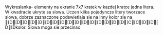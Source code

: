 Wykreslanka- elementy na ekranie 7x7 kratek w kazdej kratce jedna litera. W kwadracie ukryte sa slowa. Uczen kilka pojedyncze litery tworzace slowa, dobrze zaznaczone podswietlaja sie na inny kolor zle na [D[D[D[D[D[D[D[D[D[D[D[D[D[D[D[D[C[C[D[D[D[Dkolor. Slowa moga sie przecinac
